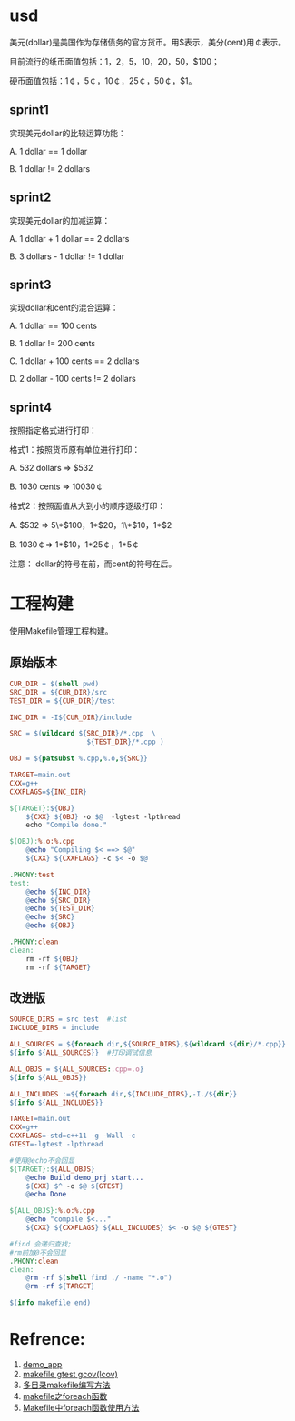# usd

美元(dollar)是美国作为存储债务的官方货币。用$表示，美分(cent)用￠表示。

目前流行的纸币面值包括：$1，$2，$5，$10，$20，$50，$100；

硬币面值包括：1￠，5￠，10￠，25￠，50￠，$1。

## sprint1

实现美元dollar的比较运算功能：

A. 1 dollar == 1 dollar

B. 1 dollar != 2 dollars

## sprint2

实现美元dollar的加减运算：

A. 1 dollar + 1 dollar == 2 dollars

B. 3 dollars - 1 dollar != 1 dollar

## sprint3

实现dollar和cent的混合运算：

A. 1 dollar == 100 cents

B. 1 dollar != 200 cents

C. 1 dollar + 100 cents == 2 dollars

D. 2 dollar - 100 cents != 2 dollars

## sprint4

按照指定格式进行打印：

格式1：按照货币原有单位进行打印：

A. 532 dollars => $532

B. 1030 cents => 10030￠

格式2：按照面值从大到小的顺序逐级打印：

A. $532 => 5\*$100，1\*$20，1\*$10，1\*$2

B. 1030￠=> 1\*$10，1\*25￠，1\*5￠

注意： dollar的符号在前，而cent的符号在后。



# 工程构建

使用Makefile管理工程构建。

## 原始版本

```makefile
CUR_DIR = $(shell pwd)
SRC_DIR = ${CUR_DIR}/src
TEST_DIR = ${CUR_DIR}/test

INC_DIR = -I${CUR_DIR}/include

SRC = $(wildcard ${SRC_DIR}/*.cpp  \
                   ${TEST_DIR}/*.cpp ) 

OBJ = ${patsubst %.cpp,%.o,${SRC}}

TARGET=main.out
CXX=g++
CXXFLAGS=${INC_DIR}

${TARGET}:${OBJ}
	${CXX} ${OBJ} -o $@  -lgtest -lpthread
	echo "Compile done."

$(OBJ):%.o:%.cpp
	@echo "Compiling $< ==> $@"
	${CXX} ${CXXFLAGS} -c $< -o $@

.PHONY:test
test:
	@echo ${INC_DIR}
	@echo ${SRC_DIR}
	@echo ${TEST_DIR}
	@echo ${SRC}
	@echo ${OBJ}

.PHONY:clean
clean:
	rm -rf ${OBJ}
	rm -rf ${TARGET}
```

## 改进版

```makefile
SOURCE_DIRS = src test  #list
INCLUDE_DIRS = include

ALL_SOURCES = ${foreach dir,${SOURCE_DIRS},${wildcard ${dir}/*.cpp}}
${info ${ALL_SOURCES}}  #打印调试信息

ALL_OBJS = ${ALL_SOURCES:.cpp=.o}
${info ${ALL_OBJS}}

ALL_INCLUDES :=${foreach dir,${INCLUDE_DIRS},-I./${dir}}
${info ${ALL_INCLUDES}}

TARGET=main.out
CXX=g++
CXXFLAGS=-std=c++11 -g -Wall -c
GTEST=-lgtest -lpthread

#使用@echo不会回显
${TARGET}:${ALL_OBJS}
	@echo Build demo_prj start...
	${CXX} $^ -o $@ ${GTEST}
	@echo Done

${ALL_OBJS}:%.o:%.cpp
	@echo "compile $<..."
	${CXX} ${CXXFLAGS} ${ALL_INCLUDES} $< -o $@ ${GTEST}

#find 会递归查找;
#rm前加@不会回显
.PHONY:clean
clean:
	@rm -rf $(shell find ./ -name "*.o")
	@rm -rf ${TARGET} 

$(info makefile end)
```



# Refrence:

1. [demo_app](https://github.com/zhlan/demo_app)
2. [makefile gtest gcov(lcov)](https://blog.csdn.net/lanzhihui_10086/article/details/85224073)
3. [多目录makefile编写方法](https://blog.csdn.net/guoxiaojie_415/article/details/52206139)
4. [makefile之foreach函数](https://www.jianshu.com/p/4ba8929fbdb9)
5. [Makefile中foreach函数使用方法](https://blog.csdn.net/yanlaifan/article/details/71402771)

